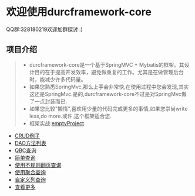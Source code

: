 欢迎使用durcframework-core
===================
QQ群:328180219欢迎加群探讨 :)

项目介绍
-------------------
> - durcframework-core是一个基于SpringMVC + Mybatis的框架。其设计目的在于提高开发效率，避免做重复的工作。尤其是在做管理后台时，能减少许多代码量。
> - 如果您熟悉SpringMvc,那么上手会非常快,在使用过程中您会发现,其实这还是SpringMvc.是的,durcframework-core不过是对SpringMvc做了一点封装而已.
> - 如果您比较"懒惰",喜欢用少量的代码完成更多的事情,如果您崇尚write less,do more.或许,这个框架适合您.
> - 框架实战:[emptyProject](http://git.oschina.net/durcframework/emptyProject)


 - [CRUD例子](http://git.oschina.net/durcframework/durcframework-core/wikis/CRUD%E4%BE%8B%E5%AD%90)
 - [DAO方法列表](http://git.oschina.net/durcframework/durcframework-core/wikis/DAO%E6%96%B9%E6%B3%95%E5%88%97%E8%A1%A8)
 - [QBC查询](http://git.oschina.net/durcframework/durcframework-core/wikis/QBC%E6%9F%A5%E8%AF%A2)
 - [简单查询](http://git.oschina.net/durcframework/durcframework-core/wikis/%E7%AE%80%E5%8D%95%E6%9F%A5%E8%AF%A2)
 - [使用不规则翻页查询](http://git.oschina.net/durcframework/durcframework-core/wikis/%E4%BD%BF%E7%94%A8%E4%B8%8D%E8%A7%84%E5%88%99%E7%BF%BB%E9%A1%B5%E6%9F%A5%E8%AF%A2)
 - [使用聚合查询](http://git.oschina.net/durcframework/durcframework-core/wikis/%E4%BD%BF%E7%94%A8%E8%81%9A%E5%90%88%E6%9F%A5%E8%AF%A2)
 - [自定义列查询](http://git.oschina.net/durcframework/durcframework-core/wikis/%E8%87%AA%E5%AE%9A%E4%B9%89%E5%88%97%E6%9F%A5%E8%AF%A2)
 - [查看更多](http://git.oschina.net/durcframework/durcframework-core/wikis/home)